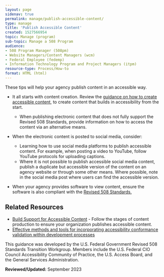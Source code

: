 ```yaml
---
layout: page
sidenav: true
permalink: manage/publish-accessible-content/
type: manage
title: 'Publish Accessible Content'
created: 1527566954
topic: Manage (program)
sub-topic: Manage a 508 Program
audience:
- 508 Program Manager (508pm)
- Website Managers/Content Managers (wcm)
- Federal Employee (fedemp)
- Information Technology Program and Project Managers (itpm)
resource-type: Process/How-to
format: HTML (html)
---
```


These tips will help your agency publish content in an accessible way.

  * It all starts with content creation. Review the [guidance on how to create accessible content][1], to create content that builds in accessibility from the start.
    * When publishing electronic content that does not fully support the Revised 508 Standards, provide information on how to access the content via an alternative means.
  * When the electronic content is posted to social media, consider:
    * Learning how to use social media platforms to publish accessible content. For example, when posting a video to YouTube, follow YouTube protocols for uploading captions.
    *  Where it is not possible to publish accessible social media content, publish a duplicate but accessible version of the content on an agency website or through some other means. Where possible, note in the social media post where users can find the accessible version.

  * When your agency provides software to view content, ensure the software is also compliant with the [Revised 508 Standards.][2]

## Related Resources

  * [Build Support for Accessible Content][3] - Follow the stages of content production to ensure your organization publishes accessible content.
  * [Effective methods and tools for incorporating accessibility conformance validation within development processes][4]

This guidance was developed by the U.S. Federal Government Revised 508 Standards Transition Workgroup. Members include the U.S. Federal CIO Council Accessibility Community of Practice, the U.S. Access Board, and the General Services Administration.

  


**Reviewed/Updated:** September 2023

 [1]: {{site.baseurl}}/create
 [2]: https://www.access-board.gov/guidelines-and-standards/communications-and-it/about-the-ict-refresh/final-rule/text-of-the-standards-and-guidelines
 [3]: {{site.baseurl}}/manage/support-accessible-content
 [4]: {{site.baseurl}}/develop/incorporating-accessibility-conformance/